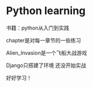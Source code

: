 # Python learning
书籍：python从入门到实践

chapter是对每一章节的一些练习
 
Alien_Invasion是一个飞船大战游戏

Django只搭建了环境 还没开始实战

好好学习！
